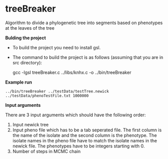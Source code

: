 # treeBreaker
Algorithm to divide a phylogenetic tree into segments based on phenotypes at the leaves of the tree

**Bulding the project**
- To build the project you need to install gsl.
- The command to build the project is as follows (assuming that you are in src directory):

    gcc -lgsl treeBreaker.c ../libs/knhx.c -o ../bin/treeBreaker
    
**Example run**

    ../bin/treeBreaker ../testData/testTree.newick ../testData/phenoTestFile.txt 1000000
**Input arguments**

There are 3 input arguments which should have the following order:
  1. Input newick tree
  2. Input pheno file which has to be a tab seperated file. The first column is the name of the isolate and the second column is the phenotype.
    The isolate names in the pheno file have to match the isolate names in the newick file. The phenotypes have to be integers starting with 0.
  3. Number of steps in MCMC chain
    
    
